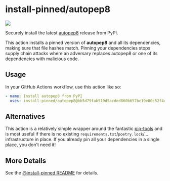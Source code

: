 

# install-pinned/autopep8

![](https://shields.io/badge/python-3.7%20%7C%203.8%20%7C%203.9%20%7C%203.10-blue)

Securely install the latest [autopep8](https://pypi.org/project/autopep8/) release from PyPI.

This action installs a pinned version of **autopep8** and all its dependencies,         making sure that file hashes match. Pinning your dependencies stops supply chain attacks where an adversary         replaces autopep8 or one of its dependencies with malicious code.

## Usage

In your GitHub Actions workflow, use this action like so:

```yaml
- name: Install autopep8 from PyPI
  uses: install-pinned/autopep8@bb5d79fab519d5acded860b657bc19e80c52f442  # 1.7.0
```

## Alternatives

This action is a relatively simple wrapper around the fantastic [pip-tools](https://pip-tools.rtfd.io)         and is most useful if there is no existing `requirements.txt`/`poetry.lock`/... infrastructure in place.         If you already pin all your dependencies in a single place, you don't need it!

## More Details

See the [@install-pinned README](https://github.com/install-pinned) for details.
